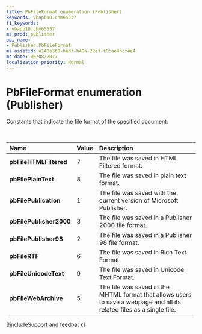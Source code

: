 ```yaml
---
title: PbFileFormat enumeration (Publisher)
keywords: vbapb10.chm65537
f1_keywords:
- vbapb10.chm65537
ms.prod: publisher
api_name:
- Publisher.PbFileFormat
ms.assetid: e140e360-bedf-b49a-29ef-f8cae4bcf4e4
ms.date: 06/08/2017
localization_priority: Normal
---
```



# PbFileFormat enumeration (Publisher)

Constants that indicate the file format of the specified document.

<br/>

|Name|Value|Description|
|:-----|:-----|:-----|
| **pbFileHTMLFiltered**|7|The file was saved in HTML Filtered format.|
| **pbFilePlainText**|8|The file was saved in plain text format.|
| **pbFilePublication**|1|The file was saved with the current version of Microsoft Publisher.|
| **pbFilePublisher2000**|3|The file was saved in a Publisher 2000 file format.|
| **pbFilePublisher98**|2|The file was saved in a Publisher 98 file format.|
| **pbFileRTF**|6|The file was saved in Rich Text Format.|
| **pbFileUnicodeText**|9|The file was saved in Unicode Text Format.|
| **pbFileWebArchive**|5|The file was saved in the MHTML format that allows users to save a webpage and all its related files as a single file.|

[!include[Support and feedback](~/includes/feedback-boilerplate.md)]